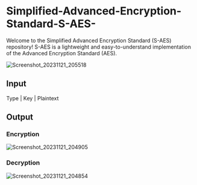 # Simplified-Advanced-Encryption-Standard-S-AES-
Welcome to the Simplified Advanced Encryption Standard (S-AES) repository! S-AES is a lightweight and easy-to-understand implementation of the Advanced Encryption Standard (AES).


![Screenshot_20231121_205518](https://github.com/nayera540/Simplified-Advanced-Encryption-Standard-S-AES-/assets/69148381/5168ea81-3202-432a-8a8c-d2faa0479fe1)


## Input
Type | Key | Plaintext
## Output

### Encryption
![Screenshot_20231121_204905](https://github.com/nayera540/Simplified-Advanced-Encryption-Standard-S-AES-/assets/69148381/bf6e172f-cfcd-4994-868b-ea92857e75a2)

### Decryption
![Screenshot_20231121_204854](https://github.com/nayera540/Simplified-Advanced-Encryption-Standard-S-AES-/assets/69148381/ae5d3a04-e399-4366-9f02-6896e6ab39d2)



